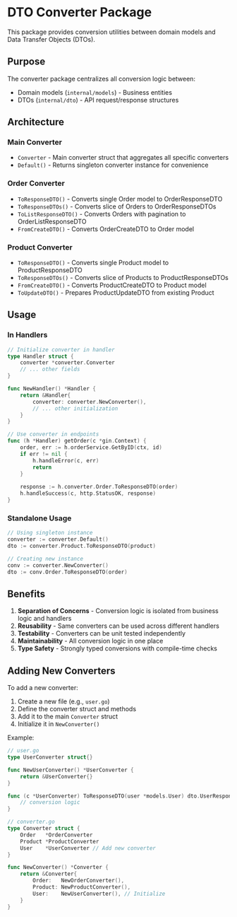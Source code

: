 # DTO Converter Package

This package provides conversion utilities between domain models and Data Transfer Objects (DTOs).

## Purpose

The converter package centralizes all conversion logic between:
- Domain models (`internal/models`) - Business entities
- DTOs (`internal/dto`) - API request/response structures

## Architecture

### Main Converter
- `Converter` - Main converter struct that aggregates all specific converters
- `Default()` - Returns singleton converter instance for convenience

### Order Converter
- `ToResponseDTO()` - Converts single Order model to OrderResponseDTO
- `ToResponseDTOs()` - Converts slice of Orders to OrderResponseDTOs
- `ToListResponseDTO()` - Converts Orders with pagination to OrderListResponseDTO
- `FromCreateDTO()` - Converts OrderCreateDTO to Order model

### Product Converter
- `ToResponseDTO()` - Converts single Product model to ProductResponseDTO
- `ToResponseDTOs()` - Converts slice of Products to ProductResponseDTOs
- `FromCreateDTO()` - Converts ProductCreateDTO to Product model
- `ToUpdateDTO()` - Prepares ProductUpdateDTO from existing Product

## Usage

### In Handlers

```go
// Initialize converter in handler
type Handler struct {
    converter *converter.Converter
    // ... other fields
}

func NewHandler() *Handler {
    return &Handler{
        converter: converter.NewConverter(),
        // ... other initialization
    }
}

// Use converter in endpoints
func (h *Handler) getOrder(c *gin.Context) {
    order, err := h.orderService.GetByID(ctx, id)
    if err != nil {
        h.handleError(c, err)
        return
    }
    
    response := h.converter.Order.ToResponseDTO(order)
    h.handleSuccess(c, http.StatusOK, response)
}
```

### Standalone Usage

```go
// Using singleton instance
converter := converter.Default()
dto := converter.Product.ToResponseDTO(product)

// Creating new instance
conv := converter.NewConverter()
dto := conv.Order.ToResponseDTO(order)
```

## Benefits

1. **Separation of Concerns** - Conversion logic is isolated from business logic and handlers
2. **Reusability** - Same converters can be used across different handlers
3. **Testability** - Converters can be unit tested independently
4. **Maintainability** - All conversion logic in one place
5. **Type Safety** - Strongly typed conversions with compile-time checks

## Adding New Converters

To add a new converter:

1. Create a new file (e.g., `user.go`)
2. Define the converter struct and methods
3. Add it to the main `Converter` struct
4. Initialize it in `NewConverter()`

Example:
```go
// user.go
type UserConverter struct{}

func NewUserConverter() *UserConverter {
    return &UserConverter{}
}

func (c *UserConverter) ToResponseDTO(user *models.User) dto.UserResponseDTO {
    // conversion logic
}

// converter.go
type Converter struct {
    Order   *OrderConverter
    Product *ProductConverter
    User    *UserConverter // Add new converter
}

func NewConverter() *Converter {
    return &Converter{
        Order:   NewOrderConverter(),
        Product: NewProductConverter(),
        User:    NewUserConverter(), // Initialize
    }
}
```